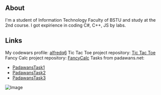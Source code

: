 ## About

I'm a student of Information Technology Faculty of BSTU and study at the 2nd course. I got expirience in coding C#, C++, JS by labs.

## Links

My codewars profile: [alfredq6](https://www.codewars.com/users/alfredq6)
Tic Tac Toe project repository: [Tic Tac Toe](https://github.com/alfredq6/TicTacToe)
Fancy Calc project repository: [FancyCalc](https://github.com/alfredq6/FancyCalc)
Tasks from padawans.net:
  * [PadawansTask1](https://github.com/alfredq6/PadawansTask1)
  * [PadawansTask2](https://github.com/alfredq6/PadawansTask2)
  * [PadawansTask3](https://github.com/alfredq6/PadawansTask3)

![Image](https://ushistory.ru/images/ushistory_images/smile_clip_image001.jpg)
